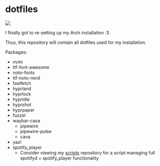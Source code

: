 # dotfiles
![](https://i.imgur.com/L17p4Mw.png)

I finally got to re-setting up my Arch installation :3

Thus, this repository will contain all dotfiles used for my installation.

Packages:
- nvim
- ttf-font-awesome
- noto-fonts
- ttf-noto-nerd
- fastfetch
- hyprland
- hyprlock
- hypridle
- hyprshot
- hyprpaper
- fuzzel
- waybar-cava
    - pipewire
    - pipewire-pulse
    - cava
- yazi
- spotify_player
    - Consider viewing my [scripts](https://github.com/vincetrain/scripts) repository for a script managing full spotifyd + spotify_player functionality
